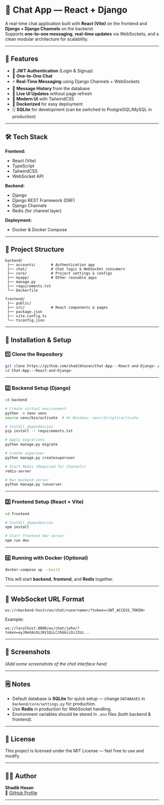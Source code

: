 # 💬 Chat App — React + Django

A real-time chat application built with **React (Vite)** on the frontend and **Django + Django Channels** on the backend.  
Supports **one-to-one messaging**, **real-time updates** via WebSockets, and a clean modular architecture for scalability.

---

## 📌 Features

- 🔑 **JWT Authentication** (Login & Signup)
- 💬 **One-to-One Chat**
- ⚡ **Real-Time Messaging** using Django Channels + WebSockets
- 📜 **Message History** from the database
- 🔔 **Live UI Updates** without page refresh
- 🎨 **Modern UI** with TailwindCSS
- 🐳 **Dockerized** for easy deployment
- 🗄 **SQLite** for development (can be switched to PostgreSQL/MySQL in production)

---

## 🛠 Tech Stack

**Frontend:**
- React (Vite)
- TypeScript
- TailwindCSS
- WebSocket API

**Backend:**
- Django
- Django REST Framework (DRF)
- Django Channels
- Redis (for channel layer)

**Deployment:**
- Docker & Docker Compose

---

## 📂 Project Structure

```
backend/
 ├── accounts/       # Authentication app
 ├── chat/           # Chat logic & WebSocket consumers
 ├── core/           # Project settings & configs
 ├── myapp/          # Other reusable apps
 ├── manage.py
 ├── requirements.txt
 └── Dockerfile

frontend/
 ├── public/
 ├── src/            # React components & pages
 ├── package.json
 ├── vite.config.ts
 └── tsconfig.json
```

---

## 🚀 Installation & Setup

### 1️⃣ Clone the Repository
```bash
git clone https://github.com/shadikhasan/Chat-App---React-and-Django-.git
cd Chat-App---React-and-Django-
```

---

### 2️⃣ Backend Setup (Django)
```bash
cd backend

# Create virtual environment
python -m venv venv
source venv/bin/activate  # On Windows: venv\Scripts\activate

# Install dependencies
pip install -r requirements.txt

# Apply migrations
python manage.py migrate

# Create superuser
python manage.py createsuperuser

# Start Redis (Required for Channels)
redis-server

# Run backend server
python manage.py runserver
```

---

### 3️⃣ Frontend Setup (React + Vite)
```bash
cd frontend

# Install dependencies
npm install

# Start frontend dev server
npm run dev
```

---

### 4️⃣ Running with Docker (Optional)
```bash
docker-compose up --build
```
This will start **backend**, **frontend**, and **Redis** together.

---

## 🔌 WebSocket URL Format

```
ws://<backend-host>/ws/chat/<username>/?token=<JWT_ACCESS_TOKEN>
```

Example:
```
ws://localhost:8000/ws/chat/john/?token=eyJ0eXAiOiJKV1QiLCJhbGciOiJIUz...
```

---

## 📸 Screenshots

*(Add some screenshots of the chat interface here)*

---

## 🗒 Notes

- Default database is **SQLite** for quick setup — change `DATABASES` in `backend/core/settings.py` for production.
- Use **Redis** in production for WebSocket handling.
- Environment variables should be stored in `.env` files (both backend & frontend).

---

## 📜 License

This project is licensed under the MIT License — feel free to use and modify.

---

## 👨‍💻 Author

**Shadik Hasan**  
🐙 [GitHub Profile](https://github.com/shadikhasan)

---
